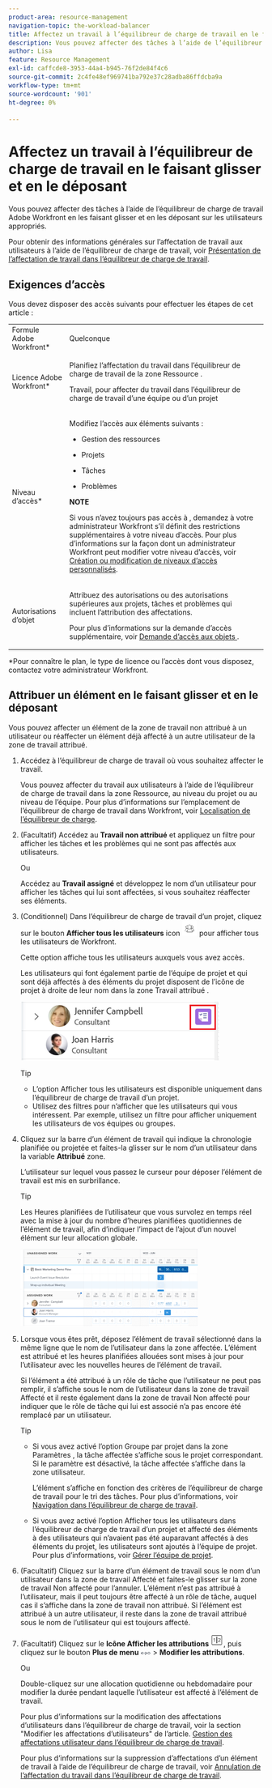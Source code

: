 ```yaml
---
product-area: resource-management
navigation-topic: the-workload-balancer
title: Affectez un travail à l’équilibreur de charge de travail en le faisant glisser et en le déposant
description: Vous pouvez affecter des tâches à l’aide de l’équilibreur de charge de travail Adobe Workfront en les faisant glisser et en les déposant sur les utilisateurs appropriés.
author: Lisa
feature: Resource Management
exl-id: caffcde8-3953-44a4-b945-76f2de84f4c6
source-git-commit: 2c4fe48ef969741ba792e37c28adba86ffdcba9a
workflow-type: tm+mt
source-wordcount: '901'
ht-degree: 0%

---
```


# Affectez un travail à l’équilibreur de charge de travail en le faisant glisser et en le déposant

<!--remove production and preview preferences at release-->

Vous pouvez affecter des tâches à l’aide de l’équilibreur de charge de travail Adobe Workfront en les faisant glisser et en les déposant sur les utilisateurs appropriés.

Pour obtenir des informations générales sur l’affectation de travail aux utilisateurs à l’aide de l’équilibreur de charge de travail, voir [Présentation de l’affectation de travail dans l’équilibreur de charge de travail](../../resource-mgmt/workload-balancer/assign-work-in-workload-balancer.md).

## Exigences d’accès

Vous devez disposer des accès suivants pour effectuer les étapes de cet article :

<table style="table-layout:auto"> 
 <col> 
 <col> 
 <tbody> 
  <tr> 
   <td role="rowheader">Formule Adobe Workfront*</td> 
   <td> <p>Quelconque </p> </td> 
  </tr> 
  <tr> 
   <td role="rowheader">Licence Adobe Workfront*</td> 
   <td> <p>Planifiez l’affectation du travail dans l’équilibreur de charge de travail de la zone Ressource .</p>
   <p>Travail, pour affecter du travail dans l’équilibreur de charge de travail d’une équipe ou d’un projet</p>
 </td> 
  </tr> 
  <tr> 
   <td role="rowheader">Niveau d’accès*</td> 
   <td> <p>Modifiez l’accès aux éléments suivants :</p> 
    <ul> 
     <li> <p>Gestion des ressources</p> </li> 
     <li> <p>Projets</p> </li> 
     <li> <p>Tâches</p> </li> 
     <li> <p>Problèmes</p> </li> 
    </ul> <p><b>NOTE</b>

Si vous n’avez toujours pas accès à , demandez à votre administrateur Workfront s’il définit des restrictions supplémentaires à votre niveau d’accès. Pour plus d’informations sur la façon dont un administrateur Workfront peut modifier votre niveau d’accès, voir <a href="../../administration-and-setup/add-users/configure-and-grant-access/create-modify-access-levels.md" class="MCXref xref">Création ou modification de niveaux d’accès personnalisés</a>.</p> </td>
</tr> 
  <tr> 
   <td role="rowheader">Autorisations d’objet</td> 
   <td> <p>Attribuez des autorisations ou des autorisations supérieures aux projets, tâches et problèmes qui incluent l’attribution des affectations.</p> <p>Pour plus d’informations sur la demande d’accès supplémentaire, voir <a href="../../workfront-basics/grant-and-request-access-to-objects/request-access.md" class="MCXref xref">Demande d’accès aux objets </a>.</p> </td> 
  </tr> 
 </tbody> 
</table>

&#42;Pour connaître le plan, le type de licence ou l’accès dont vous disposez, contactez votre administrateur Workfront.

## Attribuer un élément en le faisant glisser et en le déposant

Vous pouvez affecter un élément de la zone de travail non attribué à un utilisateur ou réaffecter un élément déjà affecté à un autre utilisateur de la zone de travail attribué.

1. Accédez à l’équilibreur de charge de travail où vous souhaitez affecter le travail.

   Vous pouvez affecter du travail aux utilisateurs à l’aide de l’équilibreur de charge de travail dans la zone Ressource, au niveau du projet ou au niveau de l’équipe. Pour plus d’informations sur l’emplacement de l’équilibreur de charge de travail dans Workfront, voir [Localisation de l’équilibreur de charge](../../resource-mgmt/workload-balancer/locate-workload-balancer.md).

1. (Facultatif) Accédez au **Travail non attribué** et appliquez un filtre pour afficher les tâches et les problèmes qui ne sont pas affectés aux utilisateurs.

   Ou

   Accédez au **Travail assigné** et développez le nom d’un utilisateur pour afficher les tâches qui lui sont affectées, si vous souhaitez réaffecter ses éléments.

1. (Conditionnel) Dans l’équilibreur de charge de travail d’un projet, cliquez sur le bouton **Afficher tous les utilisateurs** icon ![](assets/show-all-users-icon-project-workload-balancer.png) pour afficher tous les utilisateurs de Workfront.

   Cette option affiche tous les utilisateurs auxquels vous avez accès.

   Les utilisateurs qui font également partie de l’équipe de projet et qui sont déjà affectés à des éléments du projet disposent de l’icône de projet à droite de leur nom dans la zone Travail attribué .

   ![](assets/user-on-the-project-indicator-highlighted-project-workload-balancer.png)


   >[!TIP]
   >
   >* L’option Afficher tous les utilisateurs est disponible uniquement dans l’équilibreur de charge de travail d’un projet.
   >* Utilisez des filtres pour n’afficher que les utilisateurs qui vous intéressent. Par exemple, utilisez un filtre pour afficher uniquement les utilisateurs de vos équipes ou groupes.



1. Cliquez sur la barre d’un élément de travail qui indique la chronologie planifiée ou projetée et faites-la glisser sur le nom d’un utilisateur dans la variable **Attribué** zone.

   L’utilisateur sur lequel vous passez le curseur pour déposer l’élément de travail est mis en surbrillance.

   >[!TIP]
   >
   >Les Heures planifiées de l’utilisateur que vous survolez en temps réel avec la mise à jour du nombre d’heures planifiées quotidiennes de l’élément de travail, afin d’indiquer l’impact de l’ajout d’un nouvel élément sur leur allocation globale.

   ![](assets/drag-drop-item-from-unassigned-to-assigned-wb-nwe-350x152.png)

1. Lorsque vous êtes prêt, déposez l’élément de travail sélectionné dans la même ligne que le nom de l’utilisateur dans la zone affectée. L’élément est attribué et les heures planifiées allouées sont mises à jour pour l’utilisateur avec les nouvelles heures de l’élément de travail.

   Si l’élément a été attribué à un rôle de tâche que l’utilisateur ne peut pas remplir, il s’affiche sous le nom de l’utilisateur dans la zone de travail Affecté et il reste également dans la zone de travail Non affecté pour indiquer que le rôle de tâche qui lui est associé n’a pas encore été remplacé par un utilisateur.

   >[!TIP]
   >
   >* Si vous avez activé l’option Groupe par projet dans la zone Paramètres , la tâche affectée s’affiche sous le projet correspondant. Si le paramètre est désactivé, la tâche affectée s’affiche dans la zone utilisateur.
   >
   >
   >     L’élément s’affiche en fonction des critères de l’équilibreur de charge de travail pour le tri des tâches. Pour plus d’informations, voir [Navigation dans l’équilibreur de charge de travail](../../resource-mgmt/workload-balancer/navigate-the-workload-balancer.md).
   >
   >
   >* Si vous avez activé l’option Afficher tous les utilisateurs dans l’équilibreur de charge de travail d’un projet et affecté des éléments à des utilisateurs qui n’avaient pas été auparavant affectés à des éléments du projet, les utilisateurs sont ajoutés à l’équipe de projet. Pour plus d’informations, voir [Gérer l’équipe de projet](../../manage-work/projects/planning-a-project/manage-project-team.md).


1. (Facultatif) Cliquez sur la barre d’un élément de travail sous le nom d’un utilisateur dans la zone de travail Affecté et faites-le glisser sur la zone de travail Non affecté pour l’annuler. L’élément n’est pas attribué à l’utilisateur, mais il peut toujours être affecté à un rôle de tâche, auquel cas il s’affiche dans la zone de travail non attribué. Si l’élément est attribué à un autre utilisateur, il reste dans la zone de travail attribué sous le nom de l’utilisateur qui est toujours affecté.
1. (Facultatif) Cliquez sur le **Icône Afficher les attributions** ![](assets/show-allocations-icon-small.png), puis cliquez sur le bouton **Plus de menu** ![](assets/qs-more-menu.png) > **Modifier les attributions**.

   <!--
   (make sure these are still called this, and that the icon has not changed)
   -->
   Ou

   Double-cliquez sur une allocation quotidienne ou hebdomadaire pour modifier la durée pendant laquelle l’utilisateur est affecté à l’élément de travail.

   Pour plus d’informations sur la modification des affectations d’utilisateurs dans l’équilibreur de charge de travail, voir la section &quot;Modifier les affectations d’utilisateurs&quot; de l’article. [Gestion des affectations utilisateur dans l’équilibreur de charge de travail](../../resource-mgmt/workload-balancer/manage-user-allocations-workload-balancer.md).

   Pour plus d’informations sur la suppression d’affectations d’un élément de travail à l’aide de l’équilibreur de charge de travail, voir [Annulation de l’affectation du travail dans l’équilibreur de charge de travail](../../resource-mgmt/workload-balancer/unassign-work-in-workload-balancer.md).


